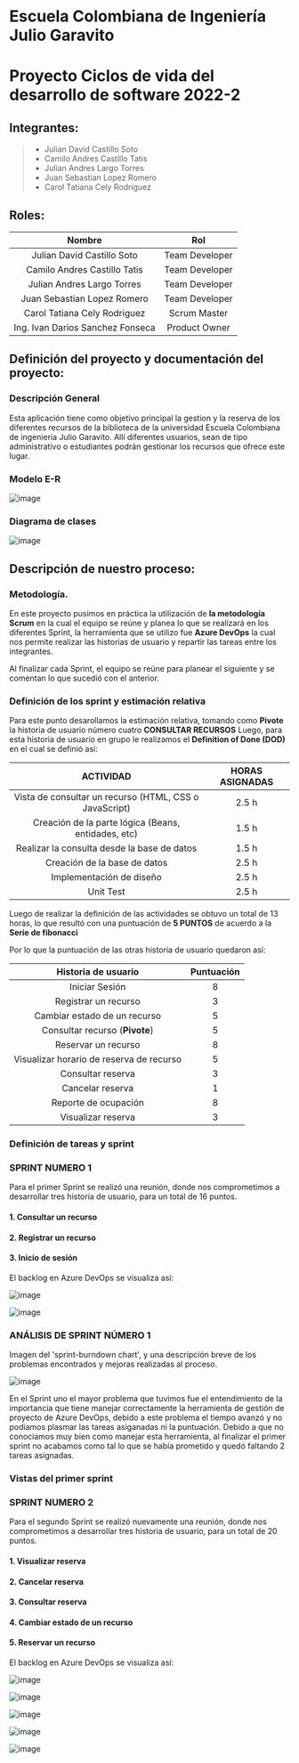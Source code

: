 # Escuela Colombiana de Ingeniería Julio Garavito
# Proyecto Ciclos de vida del desarrollo de software 2022-2

## Integrantes: 

>- Julian David Castillo Soto
>- Camilo Andres Castillo Tatis 
>- Julian Andres Largo Torres 
>- Juan Sebastian Lopez Romero
>- Carol Tatiana Cely Rodriguez

## Roles:

|     Nombre    |     Rol         |
|:--------------:|:-------------: |
|Julian David Castillo Soto |Team Developer    |
|Camilo Andres Castillo Tatis  |Team Developer   |
|Julian Andres Largo Torres  |Team Developer   |
|Juan Sebastian Lopez Romero |Team Developer   |
|Carol Tatiana Cely Rodriguez |Scrum Master    |
|Ing. Ivan Darios Sanchez Fonseca |Product Owner   |

## Definición del proyecto y documentación del proyecto:

### Descripción General
Esta aplicación tiene como objetivo principal la gestion y la reserva de los diferentes recursos de la biblioteca de la universidad Escuela Colombiana 
de ingeniería Julio Garavito. Allí diferentes usuarios, sean de tipo administrativo o estudiantes podrán gestionar los recursos que ofrece este 
lugar. 

### Modelo E-R

![image](https://user-images.githubusercontent.com/63822072/204149789-fb942e22-b04c-44fb-8b7b-492fe120d9ca.png)

### Diagrama de clases 

![image](https://user-images.githubusercontent.com/63822072/205417374-f32c713c-1f5a-4ba5-9b52-f5b54cc2aa72.png)


## Descripción de nuestro proceso:

### Metodología.

En este proyecto pusimos en práctica la utilización de **la metodología Scrum** en la cual el equipo se reúne y planea 
lo que se realizará en los diferentes Sprint, la herramienta que se utilizo fue **Azure DevOps** la cual nos permite realizar las historias de usuario 
y repartir las tareas entre los integrantes.

Al finalizar cada Sprint, el equipo se reúne para planear el siguiente y se comentan lo que sucedió con el anterior.

### Definición de los sprint y estimación relativa 

Para este punto desarollamos la estimación relativa, tomando como **Pivote** la historia de usuario número cuatro **CONSULTAR RECURSOS** 
Luego, para esta historia de usuario en grupo le realizamos el **Definition of Done (DOD)** en el cual se definió así: 


|     **ACTIVIDAD**   |     **HORAS ASIGNADAS**         |
|:--------------:|:-------------: |
|Vista de consultar un recurso (HTML, CSS o JavaScript) |  2.5 h    |
|Creación de la parte lógica (Beans, entidades, etc)  |  1.5 h   |
|Realizar la consulta desde la base de datos  | 1.5 h   |
|Creación de la base de datos | 2.5 h  |
|Implementación de diseño |2.5 h   |
|Unit Test  | 2.5 h   |

Luego de realizar la definición de las actividades se obtuvo un total de 13 horas, lo que resultó con una puntuación de **5 PUNTOS** de acuerdo a 
la **Serie de fibonacci** 

Por lo que la puntuación de las otras historia de usuario quedaron así: 


|     **Historia de usuario**   |     **Puntuación**         |
|:--------------:|:-------------: |
|Iniciar Sesión |  8   |
|Registrar un recurso  |  3  |
|Cambiar estado de un recurso |  5  |
|Consultar recurso (**Pivote**) | 5 |
|Reservar un recurso | 8  |
|Visualizar horario de reserva de recurso | 5  |
|Consultar reserva | 3  |
|Cancelar reserva | 1  |
|Reporte de ocupación | 8  |
|Visualizar reserva | 3  |

### Definición de tareas y sprint

### SPRINT NUMERO 1

Para el primer Sprint se realizó una reunión, donde nos comprometimos a desarrollar tres historia de usuario, para un total de 16 puntos.
  #### 1. Consultar un recurso 
  #### 2. Registrar un recurso
  #### 3. Inicio de sesión 
  
El backlog en Azure DevOps se visualiza así: 

![image](https://user-images.githubusercontent.com/63822072/203644764-dbd358f8-0b06-49d3-aebf-5745dd27be49.png)

![image](https://user-images.githubusercontent.com/63822072/203644806-475e985c-d7f2-4597-a70b-69631d10f3cd.png)

### ANÁLISIS DE SPRINT NÚMERO 1 

Imagen del 'sprint-burndown chart', y una descripción breve de los problemas encontrados y mejoras realizadas al proceso.

![image](https://user-images.githubusercontent.com/63822072/203645046-e5394a04-96c3-4f30-b4ac-96d124daf65b.png)

En el Sprint uno el mayor problema que tuvimos fue el entendimiento de la importancia que tiene manejar correctamente
la herramienta de gestión de proyecto de Azure DevOps, debido a este problema el tiempo avanzó y no podiamos plasmar las tareas asiganadas 
ni la puntuación.
Debido a que no conociamos muy bien como manejar esta herramienta, al finalizar el primer sprint no acabamos como tal lo que se había 
prometido y quedó faltando 2 tareas asignadas. 

### Vistas del primer sprint 

### SPRINT NUMERO 2

Para el segundo Sprint se realizó nuevamente una reunión, donde nos comprometimos a desarrollar tres historia de usuario, para un total de 20 puntos.
  #### 1. Visualizar reserva 
  #### 2. Cancelar reserva 
  #### 3. Consultar reserva 
  #### 4. Cambiar estado de un recurso
  #### 5. Reservar un recurso
 
El backlog en Azure DevOps se visualiza así: 

![image](https://user-images.githubusercontent.com/63822072/203646359-6f860a49-e2e6-4808-9eb5-092a454e81c4.png)

![image](https://user-images.githubusercontent.com/63822072/203646412-4de3ca9d-87d1-46cb-b7f6-4439ccf5ae60.png)

![image](https://user-images.githubusercontent.com/63822072/203646458-abaa0ce8-5cee-446a-b71b-237fb0f6d121.png)

![image](https://user-images.githubusercontent.com/63822072/203646522-3f7eb53e-b507-4ca1-99a3-6a7956292eef.png)

![image](https://user-images.githubusercontent.com/63822072/203646561-6312e785-c3ee-4d78-aceb-367479fe336b.png)


